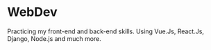 # WebDev
Practicing my front-end and back-end skills. Using Vue.Js, React.Js, Django, Node.js and much more.

